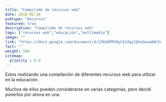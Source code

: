 ```yaml
---
title: "Compilado de recursos web"
date: 2018-02-28
pubtype: "Recursos"
featured: true
description: "Compilado de recursos web"
tags: ["recursos web","educación","multimedia"]
image: ""
link: "https://docs.google.com/document/d/12N1HPMY0pC9Jdgy1QUoGwxw0HCSA4oy15K_PfXMS1rg/edit?usp=sharing"
fact: ""
weight: 500
sitemap:
  priority : 0.8
---
```


<p>Estos realizando una compilación de diferentes recursos web para utilizar en la educación.</p>
<p>Muchos de ellos pueden considerarse en varias categorías, pero decidí ponerlos por ahora en una.</p>